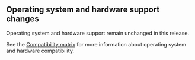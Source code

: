 ## Operating system and hardware support changes

Operating system and hardware support remain unchanged in this release.

See the [Compatibility
matrix](https://rocm.docs.amd.com/en/docs-6.3.3/compatibility/compatibility-matrix.html)
for more information about operating system and hardware compatibility.